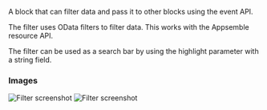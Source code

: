 A block that can filter data and pass it to other blocks using the event API.

The filter uses OData filters to filter data. This works with the Appsemble resource API.

The filter can be used as a search bar by using the highlight parameter with a string field.

### Images

![Filter screenshot](https://gitlab.com/appsemble/appsemble/-/raw/0.34.22-test.6/config/assets/filter.png)
![Filter screenshot](https://gitlab.com/appsemble/appsemble/-/raw/0.34.22-test.6/config/assets/filter-search-bar.png)
